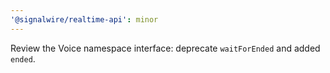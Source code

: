 ```yaml
---
'@signalwire/realtime-api': minor
---
```


Review the Voice namespace interface: deprecate `waitForEnded` and added `ended`.
